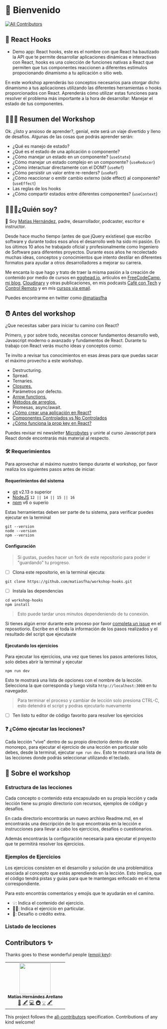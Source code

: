 # 🎉 Bienvenido 

<!-- ALL-CONTRIBUTORS-BADGE:START - Do not remove or modify this section -->
[![All Contributors](https://img.shields.io/badge/all_contributors-1-orange.svg?style=flat-square)](#contributors-)
<!-- ALL-CONTRIBUTORS-BADGE:END -->

## 🚌 React Hooks

- Demo app:
React hooks, este es el nombre con que React ha bautizado la API que te permite desarrollar aplicaciones dinámicas e interactivas con React, hooks es una colección de funciones nativas a React que permiten que tus componentes reaccionen a diferentes estimulos propocionando dinamismo a tu aplicación o sitio web.

En este workshop aprenderás lso conceptos necesarios para otorgar dicho dinamismo a tus aplicaciones utilizando las diferentes herramientas o hooks proporcionados con React. Aprenderás cómo utilizar estas funciones para resolver el problema más importante a la hora de desarrollar: Manejar el estado de tus componentes.

## 👨🏻‍💻 Resumen del Workshop

Ok. ¿listo y ansioso de aprender?, genial, este será un viaje divertido y lleno de desafíos. Algunas de las cosas que podrás aprender serán:

- ¿Qué es manejo de estado?
- ¿Qué es el estado de una aplicación o componente?
- ¿Cómo manejar un estado en un componente? (`useState`)
- ¿Cómo manejar un estado complejo en un componente? (`useReducer`)
- ¿Cómo interactuar directamente con el DOM? (`useRef`)
- ¿Cómo persistir un valor entre re-renders? (`useRef`)
- ¿Cómo reaccionar o emitir cambio externo (side effect) al componente? (`useEffect`)
- Las reglas de los hooks
- ¿Cómo compartir estados entre diferentes componentes? (`useContext`)


## 👨🏻‍💻¿Quién soy?

👋 Soy [Matías Hernández](https://matiashernandez.dev), padre, desarrollador, podcaster, escritor e instructor.

Desde hace mucho tiempo (antes de que jQuery existiese) que escribo software y durante todos esos años el desarrollo web ha sido mi pasión. En los últimos 10 años he trabajado oficial y profesionalmente como Ingeniero de Software para diferentes proyectos. Durante esos años he recolectado muchas ideas, conceptos y conocimientos que intento destilar en diferentes formatos para ayudar a otros desarrolladores a mejorar su carrera.

Me encanta lo que hago y trato de traer la misma pasión a la creación de contenido por medio de cursos en [egghead.io](https://matiasfha.dev/egghead), artículos en [FreeCodeCamp](https://matiasfha.dev/fcces), [mi blog](https://matiashernandez.dev), [Cloudinary](https://mediajams.dev/author/matias-hernandez) y otras publicaciones, en mis podcasts [Café con Tech](https://www.cafecon.tech/) y [Control Remoto](https://www.controlremoto.io/) y en mis [cursos via email](https://microbytes.dev).

Puedes encontrarme en twitter como [@matiasfha](https://twitter.com/matiasfha)

## ⏰ Antes del workshop

¿Que necesitas saber para iniciar tu camino con React?

Primero, y por sobre todo, necesitas conocer fundamentos desarrollo web, Javascript moderno o avanzado y fundamentos de React. 
Durante tu trabajo con React verás mucho ideas y conceptos como:

Te invito a revisar tus conocimientos en esas áreas para que puedas sacar el máximo provecho a este workshop.

- Destructuring.
- Spread.
- Ternaries.
- [Closures.](https://www.freecodecamp.org/espanol/news/que-es-un-closure-en-javascript/)
- Parámetros por defecto.
- [Arrow functions.](https://escuelafrontend.com/articulos/arrow-functions)
- [Métodos de arreglos.](https://escuelafrontend.com/articulos/metodos-de-arreglos)
- Promesas, async/await.
- [¿Cómo crear una aplicación en React?](https://escuelafrontend.com/articulos/como-crear-una-aplicacion-en-react)
- [Componentes Controlados vs No Controlados](https://www.escuelafrontend.com/articulos/las-diferencias-entre-componentes-controlados-y-no-controlados-en-react)
- [¿Cómo funciona la prop key en React?](https://escuelafrontend.com/articulos/como-funciona-la-prop-key-en-react)

Puedes revisar mi newsletter [Microbytes](https://microbytes.dev) y unirte al curso Javascript para React donde encontrarás más material al respecto.

### 🛠 Requerimientos

Para aprovechar al máximo nuestro tiempo durante el workshop, por favor realiza los siguientes pasos antes de iniciar:

#### Requerimientos del sistema
- [git](https://git-scm.com/) v2.13 o superior
- [NodeJS](https://nodejs.org/) `12 || 14 || 15 || 16`
- [npm](https://www.npmjs.com/) v6 o superio

Estas herramientas deben ser parte de tu sistema, para verificar puedes ejecutar en la terminal

```shell
git --version
node --version
npm --version
```

#### Configuración

> Si gustas, puedes hacer un fork de este repositorio para poder ir "guardando" tu progreso.

- [ ] Clona este repositorio, en la terminal ejecuta:

```shell
git clone https://github.com/matiasfha/workshop-hooks.git
```

- [ ] Instala las dependencias

```shell
cd workshop-hooks
npm install
```
> Esto puede tardar unos minutos dependeniendo de tu conexión.

Si tienes algún error durante este proceso por favor [completa un issue](https://github.com/matiasfha/workshop-hooks/issues/new) en el reposotiorio. Escribe en el toda la información de los pasos realizados y el resultado del script que ejecutaste

#### Ejecutando los ejercicios

Para ejecutar los ejercicios, una vez que tienes los pasos anteriores listos, solo debes abrir la terminal y ejecutar

```shell
npm run dev
```

Esto te mostrará una lista de opciones con el nombre de la lección. Selecciona la que corresponda y luego visita `http://localhost:3000` en tu navegador.

> Para terminar el proceso y cambiar de lección solo presiona CTRL-C, esto detendrá el script y podras ejecutarlo nuevamente

- [ ] Ten listo tu editor de código favorito para resolver los ejercicios



### ❓ ¿Cómo ejecutar las lecciones?

Cada lección "vive" dentro de su propio directorio dentro de este monorepo, para ejecutar el ejercicio de una lección en particular sólo debes, desde la terminal, ejecutar `npm run dev`. Esto te mostrará una lista de las lecciones donde podrás seleccionar utilizando el teclado.




## 📝 Sobre el workshop

### Estructura de las lecciones

Cada concepto o contenido esta encapsulado en su propia lección y cada lección tiene su propio directorio con recursos, ejemplos de código y desafíos.

En cada directorio encontrarás un nuevo archivo Readme.md, en el encontrarás una descripción de lo que encontrarás en la lección e instrucciones para llevar a cabo los ejercicios, desafíos o cuestionarios.

Además encontrarás la configuración necesaria para ejecutar el proyecto que te permitirá resolver los ejercicios.

### Ejemplos de Ejercicios

Los ejercicios consisten en el desarrollo y solución de una problemática asociada al concepto que estás aprendiendo en la lección. Esto implica, que el código tendrá pistas y guías para que te mantengas enfocado en el tema correspondiente.

Para esto encontrás comentarios y emojis que te ayudarán en el camino.

- 💡: Indica el contenido del ejercicio.
- 🏋️‍♂️: Indica el ejercicio en particular.
- 🍬: Desafío o crédito extra.

### Listado de lecciones


## Contributors ✨

Thanks goes to these wonderful people ([emoji key](https://allcontributors.org/docs/en/emoji-key)):

<!-- ALL-CONTRIBUTORS-LIST:START - Do not remove or modify this section -->
<!-- prettier-ignore-start -->
<!-- markdownlint-disable -->
<table>
  <tr>
    <td align="center"><a href="http://matiashernandez.dev/"><img src="https://avatars.githubusercontent.com/u/282006?v=4?s=100" width="100px;" alt=""/><br /><sub><b>Matías Hernández Arellano</b></sub></a><br /><a href="https://github.com/matiasfha/react-fundamentals/commits?author=matiasfha" title="Documentation">📖</a> <a href="#content-matiasfha" title="Content">🖋</a> <a href="https://github.com/matiasfha/react-fundamentals/commits?author=matiasfha" title="Code">💻</a> <a href="#infra-matiasfha" title="Infrastructure (Hosting, Build-Tools, etc)">🚇</a> <a href="#example-matiasfha" title="Examples">💡</a> <a href="#content-matiasfha" title="Content">🖋</a></td>
  </tr>
</table>

<!-- markdownlint-restore -->
<!-- prettier-ignore-end -->

<!-- ALL-CONTRIBUTORS-LIST:END -->

This project follows the [all-contributors](https://github.com/all-contributors/all-contributors) specification. Contributions of any kind welcome!
